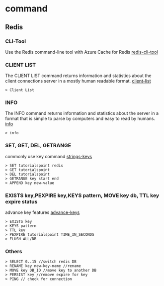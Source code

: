 # command

## Redis

### CLI-Tool
Use the Redis command-line tool with Azure Cache for Redis
[redis-cli-tool](https://docs.microsoft.com/en-us/azure/azure-cache-for-redis/cache-how-to-redis-cli-tool) 



### CLIENT LIST
The CLIENT LIST command returns information and statistics about the client connections server in a mostly human readable format. [client-list](https://redis.io/commands/client-list)

```
> Client List
```

### INFO
The INFO command returns information and statistics about the server in a format that is simple to parse by computers and easy to read by humans. [info](https://redis.io/commands/info)

```
> info
```

### SET, GET, DEL, GETRANGE   
commonly use key command [strings-keys](https://www.tutorialspoint.com/redis/redis_strings.htm)

```
> SET tutorialspoint redis 
> GET tutorialspoint
> DEL tutorialspoint
> GETRANGE key start end
> APPEND key new-value
```

### EXISTS key,PEXPIRE key,KEYS pattern, MOVE key db, TTL key expire status   
advance key features [advance-keys](https://www.tutorialspoint.com/redis/redis_keys.htm)

```
> EXISTS key
> KEYS pattern
> TTL key
> PEXPIRE tutorialspoint TIME_IN_SECONDS
> FLUSH ALL/DB
```

### Others

```
> SELECT 0..15 //switch redis DB
> RENAME key new-key-name //rename
> MOVE key DB_ID //move key to another DB
> PERSIST key //remove expire for key
> PING // check for connection

```

